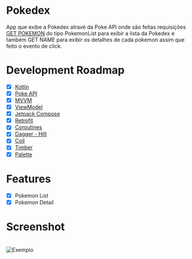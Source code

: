 # Pokedex 

App que exibe a Pokedex atravé da Poke API onde são feitas requisições [GET POKEMON](https://pokeapi.co/api/v2/pokemon) do tipo PokemonList para exibir a lista da Pokedex e também
GET NAME para exibir os detalhes de cada pokemon assim que feito o evento de click.

# Development Roadmap
- [x] [Kotlin](https://kotlinlang.org)
- [x] [Poke API](https://pokeapi.co)
- [x] [MVVM](https://developer.android.com/jetpack/guide?gclid=Cj0KCQiAmeKQBhDvARIsAHJ7mF6MdF2s4IswETMBPtxSUHxGehXBfDoGpp4mJaGe4w5tI2VNcTSr5O8aAgDOEALw_wcB&gclsrc=aw.ds)
- [x] [ViewModel](https://developer.android.com/topic/libraries/architecture/viewmodel?authuser=1)
- [x]  [Jetpack Compose](https://developer.android.com/jetpack/compose?gclid=Cj0KCQiAjc2QBhDgARIsAMc3SqTYARdVHuvelbQNF7urntfb8whp3pIteUTtx-hDggTKElvKysOKixwaAqmGEALw_wcB&gclsrc=aw.ds&authuser=1) 
- [x] [Retrofit](https://square.github.io/retrofit/)
- [x] [Coroutines](https://developer.android.com/topic/libraries/architecture/coroutines?hl=pt-br)
- [x] [Dagger - Hilt](https://developer.android.com/training/dependency-injection/hilt-android?hl=pt-br)
- [x] [Coil](https://coil-kt.github.io/coil/compose/)
- [x] [Timber](https://github.com/JakeWharton/timber)
- [x] [Palette](https://developer.android.com/jetpack/androidx/releases/palette) 

# Features
- [x] Pokemon List
- [x] Pokemon Detail

# Screenshot
<br>![Exemplo](https://media0.giphy.com/media/pRWBeLoPUSVuWKITdS/giphy.gif?cid=790b7611c53d3ef098674964d8f3887e7613897203efac46&rid=giphy.gif&ct=g)
